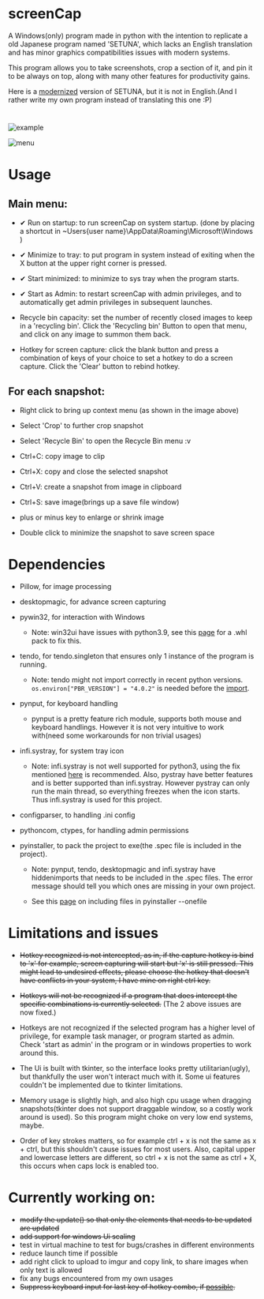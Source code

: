 # screenCap

A Windows(only) program made in python with the intention to replicate a old Japanese program named 'SETUNA', which lacks an English translation and has minor graphics compatibilities issues with modern systems.

This program allows you to take screenshots, crop a section of it, and pin it to be always on top, along with many other features for productivity gains.

Here is a [modernized](https://github.com/tylearymf/SETUNA2) version of SETUNA, but it is not in English.(And I rather write my own program instead of translating this one :P)

#

![example](https://i.imgur.com/3e8YwWm.png)

![menu](https://i.imgur.com/k2UF41x.png)

# Usage

## Main menu:

- ✔ Run on startup: to run screenCap on system startup. (done by placing a shortcut in ~Users\{user name}\AppData\Roaming\Microsoft\Windows )

- ✔ Minimize to tray: to put program in system instead of exiting when the X button at the upper right corner is pressed.

- ✔ Start minimized: to minimize to sys tray when the program starts.

- ✔ Start as Admin: to restart screenCap with admin privileges, and to automatically get admin privileges in subsequent launches.

- Recycle bin capacity: set the number of recently closed images to keep in a 'recycling bin'. Click the 'Recycling bin' Button to open that menu, and click on any image to summon them back.

- Hotkey for screen capture: click the blank button and press a combination of keys of your choice to set a hotkey to do a screen capture. Click the 'Clear' button to rebind hotkey.

## For each snapshot:

- Right click to bring up context menu (as shown in the image above)

- Select 'Crop' to further crop snapshot

- Select 'Recycle Bin' to open the Recycle Bin menu :v

- Ctrl+C: copy image to clip
- Ctrl+X: copy and close the selected snapshot
- Ctrl+V: create a snapshot from image in clipboard
- Ctrl+S: save image(brings up a save file window)
- plus or minus key to enlarge or shrink image
- Double click to minimize the snapshot to save screen space

# Dependencies

- Pillow, for image processing
- desktopmagic, for advance screen capturing
- pywin32, for interaction with Windows

  - Note: win32ui have issues with python3.9, see this [page](https://github.com/mhammond/pywin32/issues/1593) for a .whl pack to fix this.

- tendo, for tendo.singleton that ensures only 1 instance of the program is running.

  - Note: tendo might not import correctly in recent python versions. `os.environ["PBR_VERSION"] = "4.0.2"` is needed before the [import](https://blog.csdn.net/wzh200x/article/details/111185209).

- pynput, for keyboard handling
  - pynput is a pretty feature rich module, supports both mouse and keyboard handlings. However it is not very intuitive to work with(need some workarounds for non trivial usages)
- infi.systray, for system tray icon

  - Note: infi.systray is not well supported for python3, using the fix mentioned [here](https://github.com/Infinidat/infi.systray/issues/32) is recommended. Also, pystray have better features and is better supported than infi.systray. However pystray can only run the main thread, so everything freezes when the icon starts. Thus infi.systray is used for this project.

- configparser, to handling .ini config

- pythoncom, ctypes, for handling admin permissions

- pyinstaller, to pack the project to exe(the .spec file is included in the project).

  - Note: pynput, tendo, desktopmagic and infi.systray have hiddenimports that needs to be included in the .spec files. The error message should tell you which ones are missing in your own project.

  - See this [page](https://stackoverflow.com/questions/51264169/pyinstaller-add-folder-with-images-in-exe-file) on including files in pyinstaller --onefile

# Limitations and issues

- ~~Hotkey recognized is not intercepted, as in, if the capture hotkey is bind to 'x' for example, screen capturing will start but 'x' is still pressed. This might lead to undesired effects, please choose the hotkey that doesn't have conflicts in your system, I have mine on right ctrl key.~~

- ~~Hotkeys will not be recognized if a program that does intercept the specific combinations is currently selected.~~ (The 2 above issues are now fixed.)

- Hotkeys are not recognized if the selected program has a higher level of privilege, for example task manager, or program started as admin. Check 'start as admin' in the program or in windows properties to work around this.

- The Ui is built with tkinter, so the interface looks pretty utilitarian(ugly), but thankfully the user won't interact much with it. Some ui features couldn't be implemented due to tkinter limitations.

- Memory usage is slightly high, and also high cpu usage when dragging snapshots(tkinter does not support draggable window, so a costly work around is used). So this program might choke on very low end systems, maybe.

- Order of key strokes matters, so for example ctrl + x is not the same as x + ctrl, but this shouldn't cause issues for most users. Also, capital upper and lowercase letters are different, so ctrl + x is not the same as ctrl + X, this occurs when caps lock is enabled too.

# Currently working on:

- ~~modify the update() so that only the elements that needs to be updated are updated~~
- ~~add support for windows Ui scaling~~
- test in virtual machine to test for bugs/crashes in different environments
- reduce launch time if possible
- add right click to upload to imgur and copy link, to share images when only text is allowed
- fix any bugs encountered from my own usages
- ~~Suppress keyboard input for last key of hotkey combo, if [possible](https://github.com/moses-palmer/pynput/issues/170).~~
